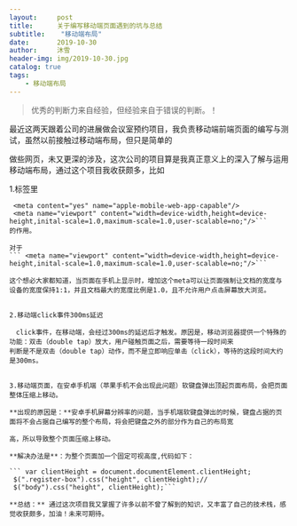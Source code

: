 ```yaml
---
layout:     post
title:      关于编写移动端页面遇到的坑与总结
subtitle:    "移动端布局"
date:       2019-10-30
author:     沐雪
header-img: img/2019-10-30.jpg
catalog: true
tags:
    - 移动端布局
---
```


> 优秀的判断力来自经验，但经验来自于错误的判断。！


最近这两天跟着公司的进展做会议室预约项目，我负责移动端前端页面的编写与测试，虽然以前接触过移动端布局，但只是简单的

做些网页，未又更深的涉及，这次公司的项目算是我真正意义上的深入了解与运用移动端布局，通过这个项目我收获颇多，比如

1.<head>标签里
   ```
    <meta content="yes" name="apple-mobile-web-app-capable"/>
    <meta name="viewport" content="width=device-width,height=device-height,inital-scale=1.0,maximum-scale=1.0,user-scalable=no;"/>```
的作用。

对于
``` <meta name="viewport" content="width=device-width,height=device-height,inital-scale=1.0,maximum-scale=1.0,user-scalable=no;"/>```

这个想必大家都知道，当页面在手机上显示时，增加这个meta可以让页面强制让文档的宽度与设备的宽度保持1:1，并且文档最大的宽度比例是1.0，且不允许用户点击屏幕放大浏览。


2.移动端click事件300ms延迟

　click事件，在移动端，会经过300ms的延迟后才触发。原因是，移动浏览器提供一个特殊的功能：双击（double tap）放大，用户碰触页面之后，需要等待一段时间来
 判断是不是双击（double tap）动作，而不是立即响应单击（click），等待的这段时间大约是300ms。
 
 
 3.移动端页面，在安卓手机端（苹果手机不会出现此问题）软键盘弹出顶起页面布局，会把页面整体压缩上移动。
 
 **出现的原因是：**安卓手机屏幕分辨率的问题，当手机端软键盘弹出的时候，键盘占据的页面将不会占据自己编写的整个布局，将会把键盘之外的部分作为自己的布局宽
 
 高，所以导致整个页面压缩上移动。
 
 **解决办法是**：为整个页面加一个固定可视高度,代码如下：
 
 ``` var clientHeight = document.documentElement.clientHeight;
    $(".register-box").css("height", clientHeight);//
    $("body").css("height", clientHeight);```
    
**总结：** 通过这次项目我又掌握了许多以前不曾了解到的知识，又丰富了自己的技术栈，感觉收获颇多，加油！未来可期待。
